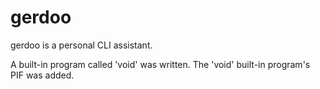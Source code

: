 # gerdoo
 gerdoo is a personal CLI assistant.

A built-in program called 'void' was written.
The 'void' built-in program's PIF was added.
